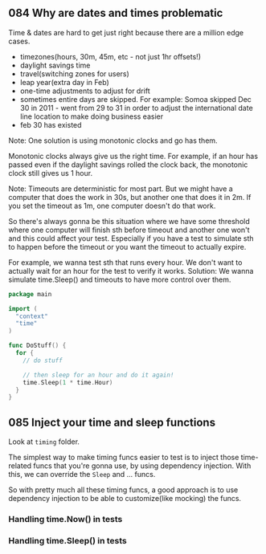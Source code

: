 ## 084 Why are dates and times problematic
Time & dates are hard to get just right because there are a million edge cases.
- timezones(hours, 30m, 45m, etc - not just 1hr offsets!)
- daylight savings time
- travel(switching zones for users)
- leap year(extra day in Feb)
- one-time adjustments to adjust for drift
- sometimes entire days are skipped.
  For example: Somoa skipped Dec 30 in 2011 - went from 29 to 31 in order to adjust the international date line location to
  make doing business easier
- feb 30 has existed

Note: One solution is using monotonic clocks and go has them.

Monotonic clocks always give us the right time. For example, if an hour has passed even if the daylight savings rolled the clock back,
the monotonic clock still gives us 1 hour.

Note: Timeouts are deterministic for most part. But we might have a computer that does the work in 30s, but another one that does it in
2m. If you set the timeout as 1m, one computer doesn't do that work.

So there's always gonna be this situation where we have some threshold where one computer will finish sth before timeout and another one won't
and this could affect your test. Especially if you have a test to simulate sth to happen before the timeout or you want the timeout to
actually expire.

For example, we wanna test sth that runs every hour. We don't want to actually wait for an hour for the test to verify it works.
Solution: We wanna simulate time.Sleep() and timeouts to have more control over them.
```go
package main

import (
  "context"
  "time"
)

func DoStuff() {
  for {
    // do stuff

    // then sleep for an hour and do it again!
    time.Sleep(1 * time.Hour)
  }
}
```

## 085 Inject your time and sleep functions
Look at `timing` folder.

The simplest way to make timing funcs easier to test is to inject those time-related funcs that you're gonna use, by using dependency injection.
With this, we can override the `Sleep` and ... funcs.

So with pretty much all these timing funcs, a good approach is to use dependency injection to be able to customize(like mocking) the funcs.

### Handling time.Now() in tests

### Handling time.Sleep() in tests

